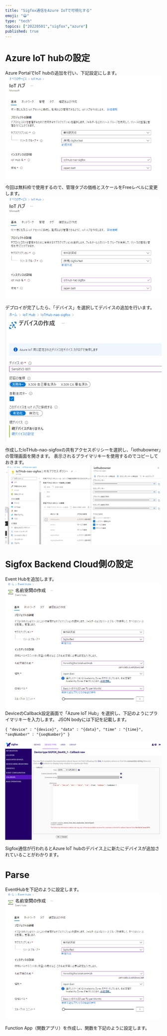```yaml
---
title: "Sigfox通信をAzure IoTで可視化する"
emoji: "😀"
type: "tech"
topics: ["20220501","sigfox","azure"]
published: true
---
```

# Azure IoT hubの設定
Azure PortalでIoT hubの追加を行い、下記設定にします。
![](/images/20220501_sigfox_azure/1.png)

今回は無料枠で使用するので、管理タブの価格とスケールをFreeレベルに変更します。
![](/images/20220501_sigfox_azure/2.png)

デプロイが完了したら、「デバイス」を選択してデバイスの追加を行います。
![](/images/20220501_sigfox_azure/3.png)

作成したIoTHub-nao-sigfoxの共有アクセスポリシーを選択し、「iothubowner」の管理画面を開きます。
表示されるプライマリキーを使用するのでコピーしておきます。
![](/images/20220501_sigfox_azure/4.png)

# Sigfox Backend Cloud側の設定
Event Hubを追加します。
![](/images/20220501_sigfox_azure/5.png)
DeviceのCallback設定画面で「Azure IoT Hub」を選択し、下記のようにプライマリキーを入力します。
JSON bodyには下記を記載します。
```
{ "device" : "{device}", "data" : "{data}", "time" : "{time}", "seqNumber" : "{seqNumber}" } 
```
![](/images/20220501_sigfox_azure/6.png)

Sigfox通信が行われるとAzure IoT hubのデバイス上に新たにデバイスが追加されていることがわかります。

# Parse
EventHubを下記のように設定します。
![](/images/20220501_sigfox_azure/7.png)

Function App（関数アプリ）を作成し、関数を下記のように設定します。






